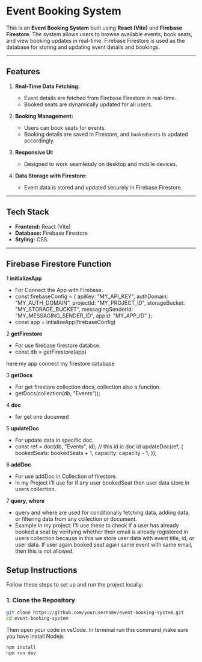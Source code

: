 # Event Booking System

This is an **Event Booking System** built using **React (Vite)** and **Firebase Firestore**. The system allows users to browse available events, book seats, and view booking updates in real-time. Firebase Firestore is used as the database for storing and updating event details and bookings.

---

## **Features**

1. **Real-Time Data Fetching:**
   - Event details are fetched from Firebase Firestore in real-time.
   - Booked seats are dynamically updated for all users.

2. **Booking Management:**
   - Users can book seats for events.
   - Booking details are saved in Firestore, and `bookedSeats` is updated accordingly.

3. **Responsive UI:**
   - Designed to work seamlessly on desktop and mobile devices.

4. **Data Storage with Firestore:**
   - Event data is stored and updated securely in Firebase Firestore.

---

## **Tech Stack**

- **Frontend:** React (Vite)
- **Database:** Firebase Firestore
- **Styling:** CSS.

---
## **Firebase Firestore Function**


1 **initializeApp**
   - For Connect the App with Firebase.
   - const firebaseConfig = {
    apiKey: "MY_API_KEY",
    authDomain: "MY_AUTH_DOMAIN",
    projectId: "MY_PROJECT_ID",
    storageBucket: "MY_STORAGE_BUCKET",
    messagingSenderId: "MY_MESSAGING_SENDER_ID",
    appId: "MY_APP_ID"
   };
   - const app = intializeApp(firebaseConfig)
     
2 **getFirestore**
   - For use firebase firestore databse.
   - const db = getFirestore(app)

here my app connect my firestore database

3 **getDocs**
   - For get firestore collection docs, collection also a function.
   - getDocs(collection(db, "Events"));

4 **doc**
   - for get one document

5 **updateDoc**
   - For update data in specific doc.
   - const ref = doc(db, "Events", id); // this id ic doc id
      updateDoc(ref, {
     bookedSeats: bookedSeats + 1,
     capacity: capacity - 1,
     });

6 **addDoc**
   - For use addDoc in Collection of firestore.
   - In my Project i'll use for if any user bookedSeat then user data store in users collection.

7 **query, where**
   - query and where are used for conditionally fetching data, adding data, or filtering data from any collection or document.
   - Example in my project: I'll use these to check if a user has already booked a seat by verifying whether their email is already registered in users collection because in this we store user data with event title, id, or user data. If user again booked seat again same event with same email, then this is not allowed.

## **Setup Instructions**

Follow these steps to set up and run the project locally:

### 1. Clone the Repository
```bash
git clone https://github.com/yourusername/event-booking-system.git
cd event-booking-system
```

Then open your code in vsCode. In terminal run this command,make sure you have install Nodejs
```bash
npm install
npm run dev
```
